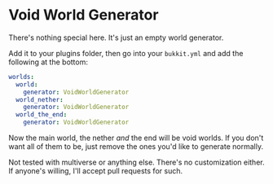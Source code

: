 # Void World Generator

There's nothing special here. It's just an empty world generator.

Add it to your plugins folder, then go into your `bukkit.yml` and add the following at the bottom:

```yml
worlds:
  world:
    generator: VoidWorldGenerator
  world_nether:
    generator: VoidWorldGenerator
  world_the_end:
    generator: VoidWorldGenerator
```

Now the main world, the nether _and_ the end will be void worlds. If you don't want all of them to be, 
just remove the ones you'd like to generate normally.

Not tested with multiverse or anything else. There's no customization either.
If anyone's willing, I'll accept pull requests for such.